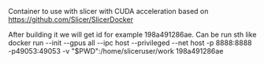 

Container to use with slicer with CUDA acceleration based on https://github.com/Slicer/SlicerDocker


After building it we will get id for example 198a491286ae. Can be run sth like docker run --init --gpus all --ipc host --privileged --net host -p 8888:8888 -p49053:49053 -v "$PWD":/home/sliceruser/work 198a491286ae
